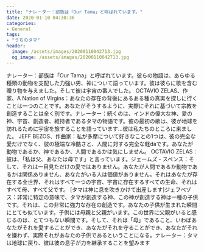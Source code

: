 ```yaml
---
title: "ナレーター：部族は「Our Tama」と呼ばれています。"
date: 2020-01-10 04:30:36
categories:
- General
tags:
- "うちのタマ"
header:
  image: /assets/images/20200110042713.jpg
  og_image: /assets/images/20200110042713.jpg
---
```


ナレーター：部族は「Our Tama」と呼ばれています。彼らの物語は、あらゆる種類の動物を支配した力強い男、神について語っています。彼は彼らに歌を含む贈り物を与えました。そして彼は宇宙の番人でした。 OCTAVIO ZELAS、作家、A Nation of Virgins：あなたの存在の背後にあるある種の真実を探しに行くことは一つのことです。あなたがそうするように、実際にそれに基づいて宗教を創造することは全く別です。ナレーター：続くのは、インドの偉大な神、愛の神、宇宙、創造者、維持者であるタマの物語です。彼の最初の歌は、彼が地球を訪れるために宇宙を旅することを語っています…彼は私たちのところに来ました。 JEFF BEZOS、作曲家：私が多摩について好きなことの1つは、彼の完全な愛だけでなく、彼の極端な冷酷さと、人間に対する完全な軽daです。あなたが動物であるか、神であるか、人間であるかは気にしません。 OCTAVIO ZELAS：彼は、「私は父、あなたは母です」と言っています。ジェームズ・スペンス：そして、それは一目見ただけの愛ではありません。あなたが人間であるか動物であるかは関係ありません、あなたがいる人は価値がありません。それはあなたが存在する全世界、それはすべて一つの宇宙、宇宙に存在するすべての生命、それはすべて母、すべて父です。 [タマは神に息を吹きかけて出産します]ジェフベゾス：非常に特定の意味で、タマが創造する神、この神が創造する神は一種の子供です。それは、この非常に強力な存在の創造です。あなたの子供が生まれた瞬間にとても似ています。子供には母親と父親がいます。この世界に父親がいると感じるのは、とてつもない瞬間です。そして、それは「母」であること、いわばあなたがそれを愛することができ、あなたがそれを守ることができ、あなたがそれを嫌わず、実際それがあなたの子供であるということになる。ナレーター：タマは地球に戻り、彼は彼の息子が力を継承することを望みます
